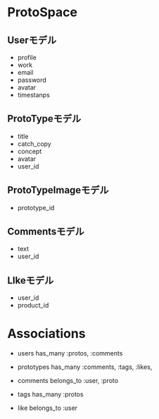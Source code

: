 # ProtoSpace

## Userモデル
  - profile
  - work
  - email
  - password
  - avatar
  - timestanps

## ProtoTypeモデル
  - title
  - catch_copy
  - concept
  - avatar
  - user_id


## ProtoTypeImageモデル
  - prototype_id

## Commentsモデル
  - text
  - user_id

## LIkeモデル
  - user_id
  - product_id

# Associations

- users has_many :protos, :comments

- prototypes has_many :comments, :tags, :likes,

- comments belongs_to :user, :proto

- tags has_many :protos

- like belongs_to  :user
